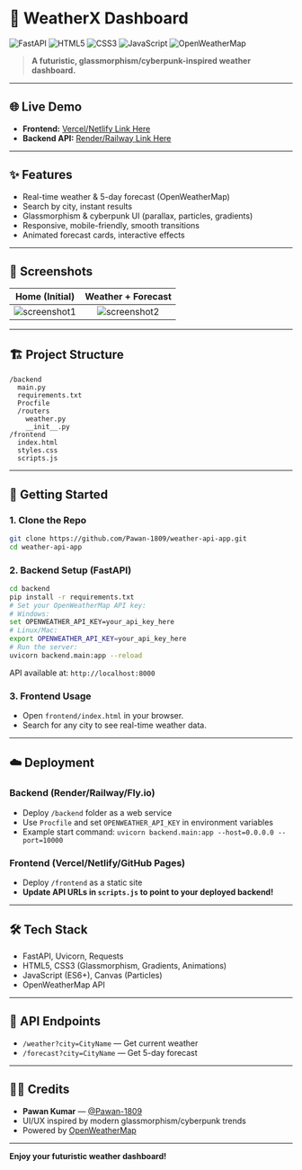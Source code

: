 # 🚀 WeatherX Dashboard

![FastAPI](https://img.shields.io/badge/FastAPI-005571?style=for-the-badge&logo=fastapi&logoColor=white)
![HTML5](https://img.shields.io/badge/HTML5-E34F26?style=for-the-badge&logo=html5&logoColor=white)
![CSS3](https://img.shields.io/badge/CSS3-1572B6?style=for-the-badge&logo=css3&logoColor=white)
![JavaScript](https://img.shields.io/badge/JavaScript-F7DF1E?style=for-the-badge&logo=javascript&logoColor=black)
![OpenWeatherMap](https://img.shields.io/badge/OpenWeatherMap-FFB300?style=for-the-badge&logo=OpenWeatherMap&logoColor=black)

> **A futuristic, glassmorphism/cyberpunk-inspired weather dashboard.**

---

## 🌐 Live Demo

- **Frontend:** [Vercel/Netlify Link Here](#)
- **Backend API:** [Render/Railway Link Here](#)

---

## ✨ Features
- Real-time weather & 5-day forecast (OpenWeatherMap)
- Search by city, instant results
- Glassmorphism & cyberpunk UI (parallax, particles, gradients)
- Responsive, mobile-friendly, smooth transitions
- Animated forecast cards, interactive effects

---

## 📸 Screenshots

| Home (Initial) | Weather + Forecast |
|:-------------:|:-----------------:|
| ![screenshot1](assets/screenshot1.png) | ![screenshot2](assets/screenshot2.png) |

---

## 🏗️ Project Structure

```
/backend
  main.py
  requirements.txt
  Procfile
  /routers
    weather.py
    __init__.py
/frontend
  index.html
  styles.css
  scripts.js
```

---

## 🚀 Getting Started

### 1. Clone the Repo
```bash
git clone https://github.com/Pawan-1809/weather-api-app.git
cd weather-api-app
```

### 2. Backend Setup (FastAPI)
```bash
cd backend
pip install -r requirements.txt
# Set your OpenWeatherMap API key:
# Windows:
set OPENWEATHER_API_KEY=your_api_key_here
# Linux/Mac:
export OPENWEATHER_API_KEY=your_api_key_here
# Run the server:
uvicorn backend.main:app --reload
```
API available at: `http://localhost:8000`

### 3. Frontend Usage
- Open `frontend/index.html` in your browser.
- Search for any city to see real-time weather data.

---

## ☁️ Deployment

### Backend (Render/Railway/Fly.io)
- Deploy `/backend` folder as a web service
- Use `Procfile` and set `OPENWEATHER_API_KEY` in environment variables
- Example start command: `uvicorn backend.main:app --host=0.0.0.0 --port=10000`

### Frontend (Vercel/Netlify/GitHub Pages)
- Deploy `/frontend` as a static site
- **Update API URLs in `scripts.js` to point to your deployed backend!**

---

## 🛠️ Tech Stack
- FastAPI, Uvicorn, Requests
- HTML5, CSS3 (Glassmorphism, Gradients, Animations)
- JavaScript (ES6+), Canvas (Particles)
- OpenWeatherMap API

---

## 📖 API Endpoints
- `/weather?city=CityName` — Get current weather
- `/forecast?city=CityName` — Get 5-day forecast

---

## 👨‍💻 Credits
- **Pawan Kumar** — [@Pawan-1809](https://github.com/Pawan-1809)
- UI/UX inspired by modern glassmorphism/cyberpunk trends
- Powered by [OpenWeatherMap](https://openweathermap.org/)

---

**Enjoy your futuristic weather dashboard!** 